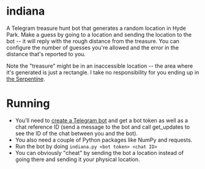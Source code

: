 # indiana
A Telegram treasure hunt bot that generates a random location in Hyde Park. Make a guess by going to a location and sending the location to the bot -- it will reply with the rough distance from the treasure. You can configure the number of guesses you're allowed and the error in the distance that's reported to you.

Note the "treasure" might be in an inaccessible location -- the area where it's generated is just a rectangle. I take no responsibility for you ending up in [the Serpentine](https://en.wikipedia.org/wiki/The_Serpentine).

# Running

  * You'll need to [create a Telegram bot](https://core.telegram.org/bots#6-botfather) and get a bot token as well as a chat reference ID (send a message to the bot and call get_updates to see the ID of the chat between you and the bot).
  * You also need a couple of Python packages like NumPy and requests.
  * Run the bot by doing `indiana.py <bot token> <chat ID>`
  * You can obviously "cheat" by sending the bot a location instead of going there and sending it your physical location.
